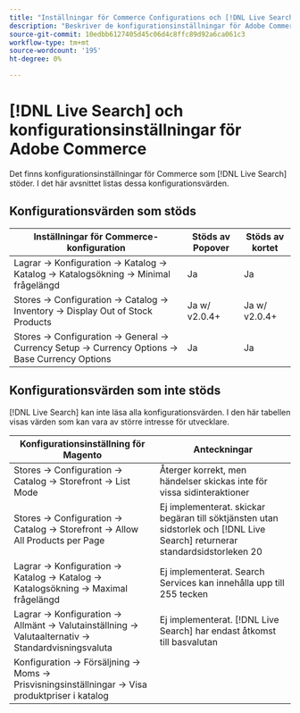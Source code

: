 ```yaml
---
title: "Inställningar för Commerce Configurations och [!DNL Live Search] "
description: "Beskriver de konfigurationsinställningar för Adobe Commerce som [!DNL Live Search] kan läsa."
source-git-commit: 10edbb6127405d45c06d4c8ffc89d92a6ca061c3
workflow-type: tm+mt
source-wordcount: '195'
ht-degree: 0%

---
```


# [!DNL Live Search] och konfigurationsinställningar för Adobe Commerce

Det finns konfigurationsinställningar för Commerce som [!DNL Live Search] stöder. I det här avsnittet listas dessa konfigurationsvärden.

## Konfigurationsvärden som stöds

| Inställningar för Commerce-konfiguration | Stöds av Popover | Stöds av kortet |
|---|---|---|
| Lagrar -> Konfiguration -> Katalog -> Katalog -> Katalogsökning -> Minimal frågelängd | Ja | Ja |
| Stores -> Configuration -> Catalog -> Inventory -> Display Out of Stock Products | Ja w/ v2.0.4+ | Ja w/ v2.0.4+ |
| Stores -> Configuration -> General -> Currency Setup -> Currency Options -> Base Currency Options | Ja | Ja |

## Konfigurationsvärden som inte stöds

[!DNL Live Search] kan inte läsa alla konfigurationsvärden. I den här tabellen visas värden som kan vara av större intresse för utvecklare.

| Konfigurationsinställning för Magento | Anteckningar |
|---|---|
| Stores -> Configuration -> Catalog -> Storefront -> List Mode | Återger korrekt, men händelser skickas inte för vissa sidinteraktioner |
| Stores -> Configuration -> Catalog -> Storefront -> Allow All Products per Page | Ej implementerat. skickar begäran till söktjänsten utan sidstorlek och [!DNL Live Search] returnerar standardsidstorleken 20 |
| Lagrar -> Konfiguration -> Katalog -> Katalog -> Katalogsökning -> Maximal frågelängd | Ej implementerat. Search Services kan innehålla upp till 255 tecken |
| Lagrar -> Konfiguration -> Allmänt -> Valutainställning -> Valutaalternativ -> Standardvisningsvaluta | Ej implementerat. [!DNL Live Search] har endast åtkomst till basvalutan |
| Konfiguration -> Försäljning -> Moms -> Prisvisningsinställningar -> Visa produktpriser i katalog |  |
